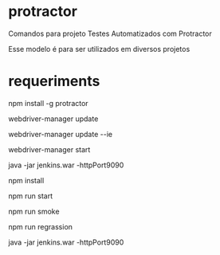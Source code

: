 # protractor

Comandos para projeto Testes Automatizados com Protractor

Esse modelo é para ser utilizados em diversos projetos

# requeriments

npm install -g protractor

webdriver-manager update

webdriver-manager update --ie

webdriver-manager start

java -jar jenkins.war -httpPort9090

npm install

npm run start

npm run smoke

npm run regrassion

java -jar jenkins.war -httpPort9090

